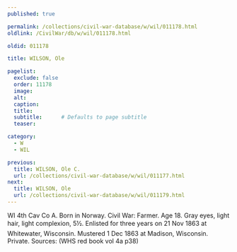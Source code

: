 ```yaml
---
published: true

permalink: /collections/civil-war-database/w/wil/011178.html
oldlink: /CivilWar/db/w/wil/011178.html

oldid: 011178

title: WILSON, Ole

pagelist:
  exclude: false
  order: 11178
  image: 
  alt:
  caption:
  title:
  subtitle:      # Defaults to page subtitle
  teaser:

category: 
  - W 
  - WIL

previous:
  title: WILSON, Ole C.
  url: /collections/civil-war-database/w/wil/011177.html  
next:
  title: WILSON, Ole
  url: /collections/civil-war-database/w/wil/011179.html   
---
```

WI 4th Cav Co A. Born in Norway. Civil War: Farmer. Age 18. Gray eyes, light hair, light complexion, 5&#146;&frac12;&#148;. Enlisted for three years on 21 Nov 1863 at Whitewater, Wisconsin. Mustered 1 Dec 1863 at Madison, Wisconsin. Private. Sources: (WHS red book vol 4a p38)